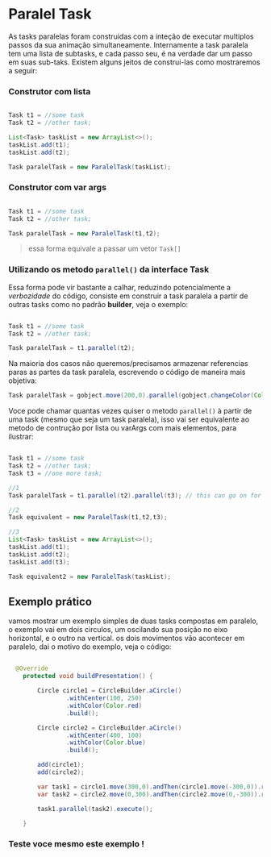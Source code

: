 <html lang="en">
<script src="https://pagecdn.io/lib/ace/1.4.12/ace.js" type="text/javascript" charset="utf-8"></script>
<script src='../../../javascripts/codeblock.js'></script>
</html>

# Paralel Task



As tasks paralelas foram construidas com a inteção de executar multiplos passos da sua animação simultaneamente.
Internamente a task paralela tem uma lista de subtasks, e cada passo seu, é na verdade dar um passo em suas sub-taks.
Existem alguns jeitos de construi-las como mostraremos a seguir:

### Construtor com lista

``` java

Task t1 = //some task
Task t2 = //other task;

List<Task> taskList = new ArrayList<>();
taskList.add(t1);
taskList.add(t2);

Task paralelTask = new ParalelTask(taskList);
```

### Construtor com var args

``` java

Task t1 = //some task
Task t2 = //other task;

Task paralelTask = new ParalelTask(t1,t2);
```
> essa forma equivale a passar um vetor `Task[]`


### Utilizando os metodo `parallel()` da interface Task

Essa forma pode vir bastante a calhar, reduzindo potencialmente a _verbozidade_ do código, consiste em construir a task paralela a partir de outras tasks como no padrão **builder**, veja o exemplo:

``` java

Task t1 = //some task
Task t2 = //other task;

Task paralelTask = t1.parallel(t2);
```

Na maioria dos casos não queremos/precisamos armazenar referencias paras as partes da task paralela, escrevendo o código de maneira mais objetiva:

``` java
Task paralelTask = gobject.move(200,0).parallel(gobject.changeColor(Color.blue));
```

Voce pode chamar quantas vezes quiser o metodo `parallel()` à partir de uma task (mesmo que seja um task paralela), isso vai ser equivalente ao metodo de contrução por lista ou varArgs com mais elementos, para ilustrar:


``` java

Task t1 = //some task
Task t2 = //other task;
Task t3 = //one more task;

//1
Task paralelTask = t1.parallel(t2).parallel(t3); // this can go on for ever

//2
Task equivalent = new ParalelTask(t1,t2,t3);

//3
List<Task> taskList = new ArrayList<>();
taskList.add(t1);
taskList.add(t2);
taskList.add(t3);

Task equivalent2 = new ParalelTask(taskList);
```

## Exemplo prático

vamos mostrar um exemplo simples de duas tasks compostas em paralelo, o exemplo vai em dois circulos, um oscilando sua posição no eixo horizontal, e o outro na vertical.
os dois movimentos vão acontecer em paralelo, dai o motivo do exemplo, veja o código:

````java

  @Override
    protected void buildPresentation() {

        Circle circle1 = CircleBuilder.aCircle()
                .withCenter(100, 250)
                .withColor(Color.red)
                .build();

        Circle circle2 = CircleBuilder.aCircle()
                .withCenter(400, 100)
                .withColor(Color.blue)
                .build();

        add(circle1);
        add(circle2);

        var task1 = circle1.move(300,0).andThen(circle1.move(-300,0)).repeat(5);
        var task2 = circle2.move(0,300).andThen(circle2.move(0,-300)).repeat(5);

        task1.parallel(task2).execute();

    }

````

### Teste voce mesmo este exemplo !

<html lang="en">
<div id="divitest"> 
</div>
<script >
    createCodeBlock('divitest','3',     
`Circle circle1 = CircleBuilder.aCircle()
        .withCenter(100, 250)
        .withColor(Color.red)
        .build();

Circle circle2 = CircleBuilder.aCircle()
        .withCenter(400, 100)
        .withColor(Color.blue)
        .build();

add(circle1);
add(circle2);

var task1 = circle1.move(300,0).andThen(circle1.move(-300,0)).repeat(5);
var task2 = circle2.move(0,300).andThen(circle2.move(0,-300)).repeat(5);

task1.parallel(task2).execute();`
);
</script>
</html>